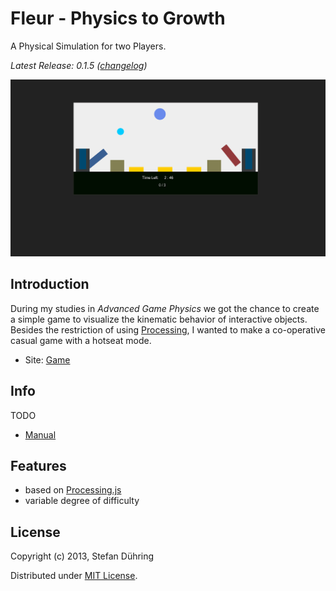 Fleur - Physics to Growth
=========================

A Physical Simulation for two Players.

_Latest Release: 0.1.5 ([changelog](https://github.com/Autarc/Fleur/blob/master/HISTORY.md))_

![Fleur](https://github.com/Autarc/Fleur/raw/master/material/v0.1.5_2013-04-14.png)


## Introduction

During my studies in _Advanced Game Physics_ we got the chance to create a simple game to visualize
the kinematic behavior of interactive objects. Besides the restriction of using [Processing](https://en.wikipedia.org/wiki/Processing.js), I wanted to make a co-operative casual game with a hotseat mode.

- Site: [Game](http://autarc.github.io/Fleur/)


## Info

TODO

- [Manual](https://github.com/Autarc/Fleur/blob/master/material/MANUAL.md)



## Features

- based on [Processing.js](http://processingjs.org/)
- variable degree of difficulty


## License

Copyright (c) 2013, Stefan Dühring

Distributed under [MIT License](https://github.com/Autarc/Fleur/blob/master/LICENSE).
